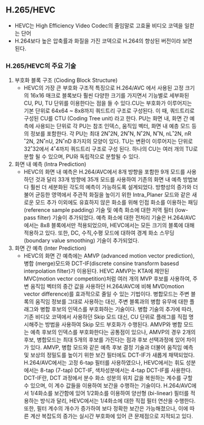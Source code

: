 ## H.265/HEVC

- HEVC는 High Efficiency Video Codec의 줄임말로 고효율 비디오 코덱을 일컫는 단어
- H.264보다 높은 압축률과 화질을 가진 코덱으로 H.264의 향상된 버전이라 보면 된다.



### H.265/HEVC의  주요 기술

1. 부호화 블록 구조 (Cioding Block Structure)
   - HEVC의 가장 큰 부호화 구조적 특징으로 H.264/AVC 에서 사용된 고정 크기의 16x16 매크로 블록보다 훨씬 다양한 크기를 가지면서 기능별로 세부화된 CU, PU, TU 단위를 이용한다는 점을 들 수 있다.CU는 부호화가 이루어지는 기본 단위로 64x64 ~ 8x8까지 쿼드트리 구조로 구성된다. 이 때, 쿼드트리로 구성된 CU를 CTU (Coding Tree unit) 라고 한다. PU는 화면 내, 화면 간 예측에 사용되는 단위로 각 PU는 참조 인덱스, 움직임 벡터, 화면 내 예층 모드 등의 정보를 포함한다. 각  PU는 최대 2N˟2N, 2N˟N, N˟2N, N˟N, nL˟2N, nR˟2N, 2N˟nU, 2N˟nD  8가지의 모양이 있다. TU는 변환이 이루어지는 단위로 32˟32에서 4˟4까지 쿼드트리 구조로 구성 된다. 하나의 CU는 여러 개의 TU로 분할 될 수 있으며, PU와 독립적으로 분할될 수 있다.
2. 화면 내 예측 (Intra Prediction)
   - HEVC의 화면 내 예측은 H.264/AVC에서 8개 방향을 포함한 9개 모드를 사용하던 것과 달리 33개 방향에 35개 모드를 사용하여 기존의 화면 내 예측 방법보다 훨씬 더 세분화된 각도의 예측이 가능하도록 설계되었다. 방향성의 증가와 더불어 균등한 영역에서 주관적 화질을 높이기 위한 Intra_Planer 모드와 같은 새로운 모드 추가 이외에도 유효하지 않은 화소를 위해 인접 화소를 이용하는 패딩 (reference sample padding) 기술 및 예측 화소에 대한 저역 필터 (low-pass filter) 기술이 추가되었다. 예측 화소에 대한 전처리 기술은 H.264/AVC 에서는 8x8 블록에서만 적용되었으마, HEVC에서는 모든 크기의 블록에 대해 적용하고 있다. 또한, DC, 수직,수평 모드에 대하여 경계 화소 스무딩 (boundary value smoothing) 기술이 추가되었다.
3. 화면 간 예측 (Inter Prediction)
   - HEVC의 화면 간 예측에는 AMVP (advanced motion vector prediction), 병합 (merge)모드와 DCT-IF(discrete consine transform basesd interpolation filter)가 이용된다. HEVC AMVP는 KTA에 제안된 MVC(motion vector competition)처럼 여러 개의 MVP 후보를 사용하여, 주변 움직임 벡터의 중간 값을 사용하던 H.264/AVC에 비해 MVD(motion vector difference)를 효과적으로 줄일 수 있는 기법이다. 병합모드는 주변 블록의 움직임 정보를 그대로 사용하는 대신, 주변 블록과의 병합 유무에 대한 플래그와 병합 후보의 인덱스를 부호화하는 기술이다. 병합 기술의 추가에 따라, 기존 비디오  코덱에서 사용하던 Skip 모드 대신, CU 단위로 플래그를 직접 명시해주는 방법을 사용하여 Skip 모드 부호화가 수행된다.  AMVP와 병합 모드는 예측 후보의 인덱스를 부호화한다는 공통점이 있으나, AMVP의 경우 2개의 후보, 병합모드는 최대 5개의  후보를 가진다는 점과 후보 선택과정에 있어 차이가 있다. AMVP, 병합 모드와 같은 예측 후보 결정 기술과 더불어 움직임 예측 및 보상의 정밀도를 높이기 위한 보간 필터에도 DCT-IF가 새롭게 채택되었다. H.264/AVC에서는 고정 6-tap 필터를  사용하였으나, HEVC에서는 휘도 성분에서는 8-tap (7-tap) DCT-IF, 색차성분에서는 4-tap DCT-IF를  사용한다. DCT-IF란, DCT 과정에서 분수 화소 성분의 위치 값을 복원하는 계수를 구할 수 있으며, 이 계수 값들을 이용하여 보간을 수행하는 기술이다. H.264/AVC에서 1/4화소를 보간함에 있어 1/2화소를 이용하여 양선형 (bi-linear)  필터를 적용하는 방식과 달리, HEVC에서는 1/4화소에 대한 직접 필터 연산을 수행한다. 또한, 필터 계수의 개수가 증가하여  보다 정확한 보간은 가능해졌으나, 이에 따른 계산 복잡도의 증가는 실시간 부호화에 있어 큰 문제점으로 지적되고 있다.

